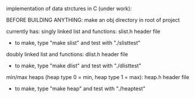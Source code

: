implementation of data strctures in C (under work):

BEFORE BUILDING ANYTHING: make an obj directory in root of project

currently has:
singly linked list and functions: slist.h header file
 - to make, type "make slist" and test with "./slisttest"<br/>

doubly linked list and functions: dlist.h header file
 - to make, type "make dlist" and test with "./dlisttest"<br/>

min/max heaps (heap type 0 = min, heap type 1 = max): heap.h header file
 - to make, type "make heap" and test with "./heaptest"
